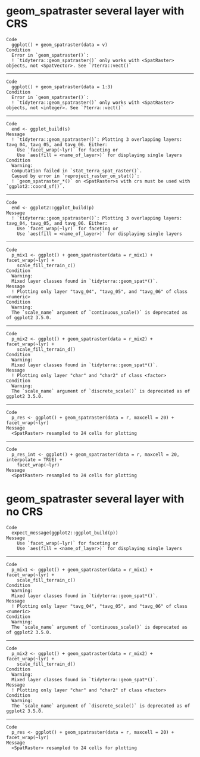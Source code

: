 # geom_spatraster several layer with CRS

    Code
      ggplot() + geom_spatraster(data = v)
    Condition
      Error in `geom_spatraster()`:
      ! `tidyterra::geom_spatraster()` only works with <SpatRaster> objects, not <SpatVector>. See `?terra::vect()`

---

    Code
      ggplot() + geom_spatraster(data = 1:3)
    Condition
      Error in `geom_spatraster()`:
      ! `tidyterra::geom_spatraster()` only works with <SpatRaster> objects, not <integer>. See `?terra::vect()`

---

    Code
      end <- ggplot_build(s)
    Message
      ! `tidyterra::geom_spatraster()`: Plotting 3 overlapping layers: tavg_04, tavg_05, and tavg_06. Either:
        Use `facet_wrap(~lyr)` for faceting or
        Use `aes(fill = <name_of_layer>)` for displaying single layers
    Condition
      Warning:
      Computation failed in `stat_terra_spat_raster()`.
      Caused by error in `reproject_raster_on_stat()`:
      ! `geom_spatraster_*()` on <SpatRaster>s with crs must be used with `ggplot2::coord_sf()`.

---

    Code
      end <- ggplot2::ggplot_build(p)
    Message
      ! `tidyterra::geom_spatraster()`: Plotting 3 overlapping layers: tavg_04, tavg_05, and tavg_06. Either:
        Use `facet_wrap(~lyr)` for faceting or
        Use `aes(fill = <name_of_layer>)` for displaying single layers

---

    Code
      p_mix1 <- ggplot() + geom_spatraster(data = r_mix1) + facet_wrap(~lyr) +
        scale_fill_terrain_c()
    Condition
      Warning:
      Mixed layer classes found in `tidyterra::geom_spat*()`.
    Message
      ! Plotting only layer "tavg_04", "tavg_05", and "tavg_06" of class <numeric>
    Condition
      Warning:
      The `scale_name` argument of `continuous_scale()` is deprecated as of ggplot2 3.5.0.

---

    Code
      p_mix2 <- ggplot() + geom_spatraster(data = r_mix2) + facet_wrap(~lyr) +
        scale_fill_terrain_d()
    Condition
      Warning:
      Mixed layer classes found in `tidyterra::geom_spat*()`.
    Message
      ! Plotting only layer "char" and "char2" of class <factor>
    Condition
      Warning:
      The `scale_name` argument of `discrete_scale()` is deprecated as of ggplot2 3.5.0.

---

    Code
      p_res <- ggplot() + geom_spatraster(data = r, maxcell = 20) + facet_wrap(~lyr)
    Message
      <SpatRaster> resampled to 24 cells for plotting

---

    Code
      p_res_int <- ggplot() + geom_spatraster(data = r, maxcell = 20, interpolate = TRUE) +
        facet_wrap(~lyr)
    Message
      <SpatRaster> resampled to 24 cells for plotting

# geom_spatraster several layer with no CRS

    Code
      expect_message(ggplot2::ggplot_build(p))
    Message
        Use `facet_wrap(~lyr)` for faceting or
        Use `aes(fill = <name_of_layer>)` for displaying single layers

---

    Code
      p_mix1 <- ggplot() + geom_spatraster(data = r_mix1) + facet_wrap(~lyr) +
        scale_fill_terrain_c()
    Condition
      Warning:
      Mixed layer classes found in `tidyterra::geom_spat*()`.
    Message
      ! Plotting only layer "tavg_04", "tavg_05", and "tavg_06" of class <numeric>
    Condition
      Warning:
      The `scale_name` argument of `continuous_scale()` is deprecated as of ggplot2 3.5.0.

---

    Code
      p_mix2 <- ggplot() + geom_spatraster(data = r_mix2) + facet_wrap(~lyr) +
        scale_fill_terrain_d()
    Condition
      Warning:
      Mixed layer classes found in `tidyterra::geom_spat*()`.
    Message
      ! Plotting only layer "char" and "char2" of class <factor>
    Condition
      Warning:
      The `scale_name` argument of `discrete_scale()` is deprecated as of ggplot2 3.5.0.

---

    Code
      p_res <- ggplot() + geom_spatraster(data = r, maxcell = 20) + facet_wrap(~lyr)
    Message
      <SpatRaster> resampled to 24 cells for plotting

